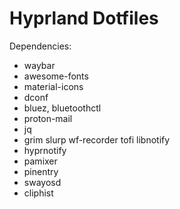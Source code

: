 # Hyprland Dotfiles
Dependencies:
- waybar
- awesome-fonts
- material-icons
- dconf 
- bluez, bluetoothctl
- proton-mail
- jq
- grim slurp wf-recorder tofi libnotify
- hyprnotify
- pamixer
- pinentry
- swayosd
- cliphist
